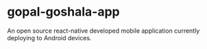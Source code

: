 # gopal-goshala-app
An open source react-native developed mobile application currently deploying to Android devices.
